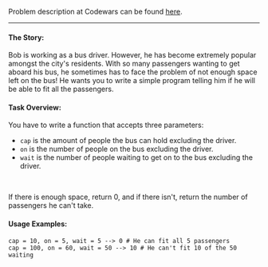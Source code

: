 Problem description at Codewars can be found
[here](https://www.codewars.com/kata/5875b200d520904a04000003/train/python).

-------------

#### The Story:
Bob is working as a bus driver. However, he has become extremely popular amongst the city's
residents. With so many passengers wanting to get aboard his bus, he sometimes has to face the
problem of not enough space left on the bus! He wants you to write a simple program telling him if
he will be able to fit all the passengers.
<br>

#### Task Overview:
You have to write a function that accepts three parameters:

* `cap` is the amount of people the bus can hold excluding the driver.
* `on` is the number of people on the bus excluding the driver.
* `wait` is the number of people waiting to get on to the bus excluding the driver.
<br>

If there is enough space, return 0, and if there isn't, return the number of passengers he can't
take.
<br>

#### Usage Examples:
```
cap = 10, on = 5, wait = 5 --> 0 # He can fit all 5 passengers
cap = 100, on = 60, wait = 50 --> 10 # He can't fit 10 of the 50 waiting
```
